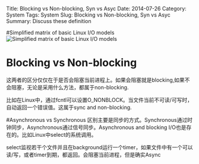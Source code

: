 Title: Blocking vs Non-blocking, Syn vs Asyc 
Date: 2014-07-26
Category: System
Tags: System 
Slug: Blocking vs Non-blocking, Syn vs Asyc 
Summary: Discuss these definition 

#Simplified matrix of basic Linux I/O models
![Simplified matrix of basic Linux I/O models]({filename}/images/io_type.gif)

# Blocking vs Non-blocking
这两者的区分仅仅在于是否会阻塞当前进程上。如果会阻塞就是blocking,如果不会阻塞，无论是采用什么方法，都属于non-blocking.

比如在Linux中，通过fcntl可以设置O_NONBLOCK。当文件当前不可读/可写时，自动返回一个错误值。这属于sync and non-blocking.

#Asynchronous vs Synchronous
区别主要是同步的方式。Synchronous通过时钟同步，Asynchronous通过信号同步。Asynchronous and blocking I/O也是存在的。比如Linux中select的系统调用。

select监视若干个文件并且在background运行一个timer，如果文件中有一个可以读/写，或者timer到期，都返回。会阻塞当前进程，但是确实Async

